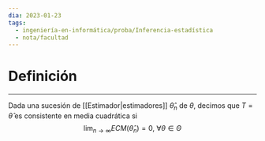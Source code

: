 ```yaml
---
dia: 2023-01-23
tags:
  - ingeniería-en-informática/proba/Inferencia-estadística
  - nota/facultad
---
```

# Definición
---
Dada una sucesión de [[Estimador|estimadores]] $\hat{\theta}_n$ de $\theta$, decimos que $T = \hat{\theta}$ es consistente en media cuadrática si $$\lim_{n \to \infty} ECM(\hat{\theta}_n) = 0, ~\forall \theta \in \Theta $$